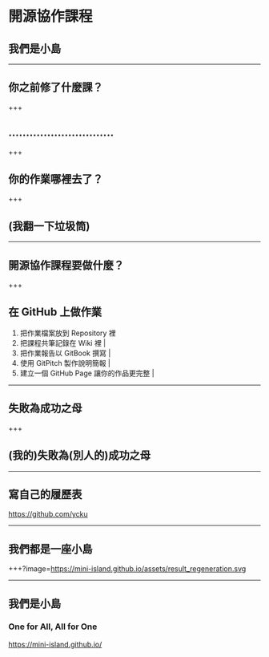 # 開源協作課程
## 我們是小島

---

## 你之前修了什麼課？

+++

## ..............................

+++

## 你的作業哪裡去了？

+++

## (我翻一下垃圾筒)

---

## 開源協作課程要做什麼？

+++

## 在 GitHub 上做作業
1. 把作業檔案放到 Repository 裡
2. 把課程共筆記錄在 Wiki 裡 |
3. 把作業報告以 GitBook 撰寫 |
4. 使用 GitPitch 製作說明簡報 |
5. 建立一個 GitHub Page 讓你的作品更完整 |

---

## 失敗為成功之母

+++

## (我的)失敗為(別人的)成功之母

---

## 寫自己的履歷表
https://github.com/ycku

---

## 我們都是一座小島

+++?image=https://mini-island.github.io/assets/result_regeneration.svg

---

## 我們是小島
### One for All, All for One
https://mini-island.github.io/
